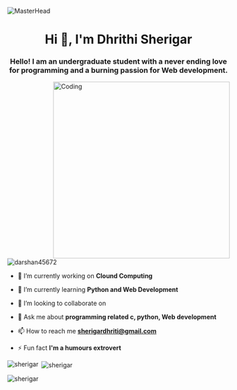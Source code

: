 ![MasterHead](https://i0.wp.com/vusci.blog/wp-content/uploads/2020/01/banner-for-article-2.jpg?fit=1588%2C610&ssl=1s1600/2000_600px.gif)

<h1 align="center">Hi 👋, I'm Dhrithi Sherigar</h1> 
<h3 align="center">Hello! I am an undergraduate student with a never ending love for programming and a burning passion for Web development. </h3>
<img align="right"alt="Coding"width="400" src="https://cdn.dribbble.com/users/1162077/screenshots/3848914/programmer.gif">

<p align="left"> <img src="https://komarev.com/ghpvc/?username=darshan45672&label=Profile%20views&color=0e75b6&style=flat" alt="darshan45672" /> </p>

- 🔭 I’m currently working on **Clound Computing**

- 🌱 I’m currently learning **Python and Web Development**

- 👯 I’m looking to collaborate on 

- 💬 Ask me about **programming related c, python, Web development**

- 📫 How to reach me **sherigardhriti@gmail.com**

- ⚡ Fun fact **I'm a humours extrovert**



<p><img align="left" src="https://github-readme-stats.vercel.app/api/top-langs?username=sherigar&show_icons=true&locale=en&layout=compact" alt="sherigar" /></p>

<p>&nbsp;<img align="center" src="https://github-readme-stats.vercel.app/api?username=sherigar&show_icons=true&locale=en" alt="sherigar" /></p>

<p><img align="center" src="https://github-readme-streak-stats.herokuapp.com/?user=sherigar&" alt="sherigar" /></p>
